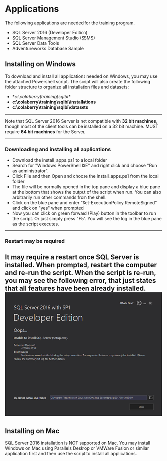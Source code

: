 # Applications
The following applications are needed for the training program.

* SQL Server 2016 (Developer Edition)
* SQL Server Management Studio (SSMS)
* SQL Server Data Tools
* Adventureworks Database Sample

## Installing on Windows
To download and install all applications needed on Windows, you may use the attached Powershell script.
The script will also create the following folder structure to organize all installation files and datasets:  
* **c:\colaberry\training\sqlbi\**
* **c:\colaberry\training\sqlbi\installations**
* **c:\colaberry\training\sqlbi\datasets**

***
Note that SQL Server 2016 Server is not compatible with **32 bit machines**, though most of the client tools can be installed on a 32 bit machine. MUST require **64 bit machines** for the Server.
***

### Downloading and installing all applications

* Download the install_apps.ps1 to a local folder
* Search for "Windows PowerShell ISE" and right click and choose "Run as administrator".
* Click File and then Open and choose the install_apps.ps1 from the local folder
* The file will be normally opened in the top pane and display a blue pane at the bottom
that shows the output of the script when run.
You can also arbitrarily run other commands from the shell.
* Click on the blue pane and enter "Set-ExecutionPolicy RemoteSigned" and click on "yes" when prompted
* Now you can click on green forward (Play) button in the toolbar to run the script. Or just simply press "F5".
You will see the log in the blue pane as the script executes.

---
### Restart may be required
It may require a restart once SQL Server is installed. When prompted, restart the computer and re-run the script. When the script is re-run, you may see the following error, that just states that all features have been already installed.
![Reinstall error](reinstall_error.png "Re-install Error")
---
## Installing on Mac
SQL Server 2016 installation is NOT supported on Mac. You may install Windows on Mac using Parallels Desktop or VMWare Fusion or similar application first and then use the script to install all applications.
